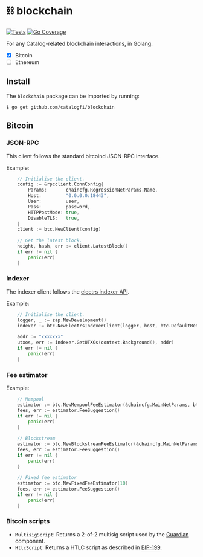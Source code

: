 # ⛓️ blockchain

[![Tests][tests-badge]][tests-url]
[![Go Coverage](https://github.com/catalogfi/blockchain/wiki/coverage.svg)](https://raw.githack.com/wiki/catalogfi/blockchain/coverage.html)

For any Catalog-related blockchain interactions, in Golang.
-  [x] Bitcoin
-  [ ] Ethereum

## Install

The `blockchain` package can be imported by running:
```shell
$ go get github.com/catalogfi/blockchain
```

## Bitcoin

### JSON-RPC

This client follows the standard bitcoind JSON-RPC interface.

Example:

```go
    // Initialise the client.
    config := &rpcclient.ConnConfig{
        Params:       chaincfg.RegressionNetParams.Name,
        Host:         "0.0.0.0:18443",
        User:         user,
        Pass:         password,
        HTTPPostMode: true,
        DisableTLS:   true,
    }
    client := btc.NewClient(config)
    
    // Get the latest block.
    height, hash, err := client.LatestBlock()
    if err != nil {
    	panic(err)
    }
```

### Indexer

The indexer client follows the [electrs indexer API](https://github.com/blockstream/esplora/blob/master/API.md).

Example:

```go
    // Initialise the client.
    logger, _ := zap.NewDevelopment()
    indexer := btc.NewElectrsIndexerClient(logger, host, btc.DefaultRetryInterval)
    
    addr := "xxxxxxx"
    utxos, err := indexer.GetUTXOs(context.Background(), addr)
    if err != nil {
        panic(err)
    }
```

### Fee estimator

Example:

```go
    // Mempool
    estimator := btc.NewMempoolFeeEstimator(&chaincfg.MainNetParams, btc.MempoolFeeAPI, 15*time.Second)
    fees, err := estimator.FeeSuggestion()
    if err != nil {
        panic(err)
    }
    
    // Blockstream
    estimator := btc.NewBlockstreamFeeEstimator(&chaincfg.MainNetParams, btc.BlockstreamAPI, 15*time.Second)
    fees, err := estimator.FeeSuggestion()
    if err != nil {
        panic(err)
    } 
    
    // Fixed fee estimator
    estimator := btc.NewFixedFeeEstimator(10)
    fees, err := estimator.FeeSuggestion()
    if err != nil {
        panic(err)
    }
```

### Bitcoin scripts

- `MultisigScript`: Returns a 2-of-2 multisig script used by the [Guardian](https://docs.catalog.fi/catalog-accounts/instant-wallet/guardian) component.
- `HtlcScript`: Returns a HTLC script as described in [BIP-199](https://github.com/bitcoin/bips/blob/e643d247c8bc086745f3031cdee0899803edea2f/bip-0199.mediawiki#L22).

[tests-url]: https://github.com/catalogfi/blockchain/actions/workflows/test.yml
[tests-badge]: https://github.com/catalogfi/blockchain/actions/workflows/test.yml/badge.svg?branch=master
